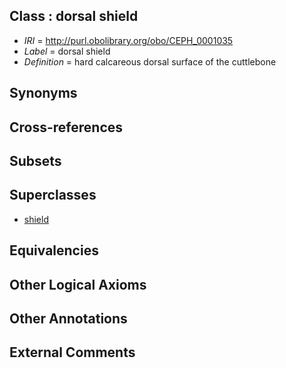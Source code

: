 
## Class : dorsal shield

 * *IRI* = http://purl.obolibrary.org/obo/CEPH_0001035
 * *Label* = dorsal shield
 * *Definition* = hard calcareous dorsal surface of the cuttlebone

## Synonyms


## Cross-references


## Subsets


## Superclasses

 * [shield](../../CEPH/34/CEPH_0001034.md)

## Equivalencies


## Other Logical Axioms


## Other Annotations


## External Comments

